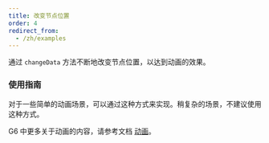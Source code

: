 ```yaml
---
title: 改变节点位置
order: 4
redirect_from:
  - /zh/examples
---
```


通过 `changeData` 方法不断地改变节点位置，以达到动画的效果。

### 使用指南

对于一些简单的动画场景，可以通过这种方式来实现。稍复杂的场景，不建议使用这种方式。

G6 中更多关于动画的内容，请参考文档 [动画](/zh/docs/manual/advanced/animation-zh)。